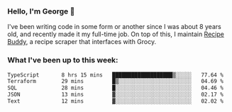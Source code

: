 ### Hello, I'm George 👋

I've been writing code in some form or another since I was about 8 years old, and recently made it my full-time job. On top of this, I maintain [Recipe Buddy](https://github.com/georgegebbett/recipe-buddy), a recipe scraper that interfaces with Grocy.  

<!--
**georgegebbett/georgegebbett** is a ✨ _special_ ✨ repository because its `README.md` (this file) appears on your GitHub profile.

Here are some ideas to get you started:

- 🔭 I’m currently working on ...
- 🌱 I’m currently learning ...
- 👯 I’m looking to collaborate on ...
- 🤔 I’m looking for help with ...
- 💬 Ask me about ...
- 📫 How to reach me: ...
- 😄 Pronouns: ...
- ⚡ Fun fact: ...
-->

### What I've been up to this week:
<!--START_SECTION:waka-->

```txt
TypeScript       8 hrs 15 mins   ███████████████████▒░░░░░   77.64 %
Terraform        29 mins         █▒░░░░░░░░░░░░░░░░░░░░░░░   04.69 %
SQL              28 mins         █░░░░░░░░░░░░░░░░░░░░░░░░   04.46 %
JSON             13 mins         ▓░░░░░░░░░░░░░░░░░░░░░░░░   02.17 %
Text             12 mins         ▓░░░░░░░░░░░░░░░░░░░░░░░░   02.02 %
```

<!--END_SECTION:waka-->
